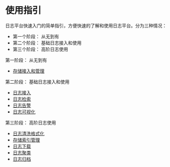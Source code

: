 # 使用指引

日志平台快速入门的简单指引，方便快速的了解和使用日志平台。分为三种情况：

* 第一个阶段： 从无到有
* 第二个阶段： 基础日志接入和使用
* 第三个阶段： 高阶日志使用

第一阶段： 从无到有 

* [存储接入和管理](../data-storage/es_management.md)

第二阶段： 基础日志接入和使用

* [日志接入](../integrations-logs/logs_overview.md)
* [日志检索](../data-visualization/query_log.md)
* [日志告警](../alarm-configurations/keyword_monitor.md)
* [日志可视化](../data-visualization/log_dashboard.md)

第三阶段： 高阶日志使用

* [日志清洗格式化](../integrations-logs/log_simple_format.md)
* [存储索引管理](../integrations-logs/es_index_management.md)
* [日志下载](../tools/log_download_manage.md)
* [日志聚类](../data-visualization/log_reduce.md)
* [日志归档](../tools/log_archive.md)


